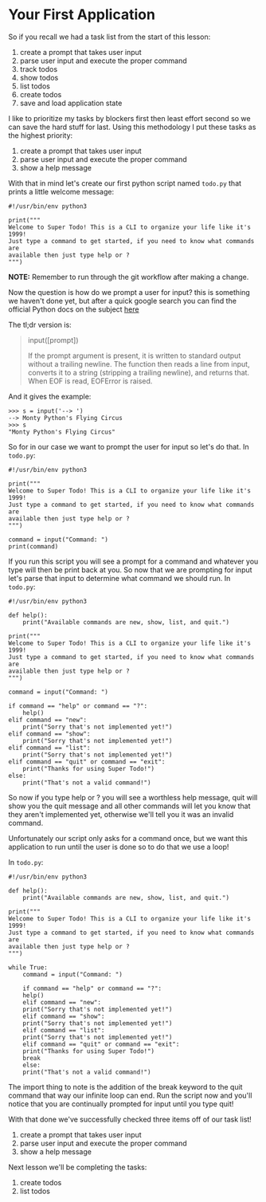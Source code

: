 # Your First Application

So if you recall we had a task list from the start of this lesson:

1.  create a prompt that takes user input
2.  parse user input and execute the proper command
3.  track todos
4.  show todos
5.  list todos
6.  create todos
7.  save and load application state

I like to prioritize my tasks by blockers first then least effort
second so we can save the hard stuff for last. Using this methodology
I put these tasks as the highest priority:

1.  create a prompt that takes user input
2.  parse user input and execute the proper command
3.  show a help message

With that in mind let's create our first python script named `todo.py`
that prints a little welcome message:

	#!/usr/bin/env python3

	print("""
	Welcome to Super Todo! This is a CLI to organize your life like it's 1999!
	Just type a command to get started, if you need to know what commands are
	available then just type help or ?
	""")

**NOTE:** Remember to run through the git workflow after making a change.

Now the question is how do we prompt a user for input? this is
something we haven't done yet, but after a quick google search you can
find the official Python docs on the subject [here](https://docs.python.org/3/library/functions.html#input)

The tl;dr version is:

> input([prompt])
>
> If the prompt argument is present, it is written to standard output
> without a trailing newline. The function then reads a line from input,
> converts it to a string (stripping a trailing newline), and returns
> that. When EOF is read, EOFError is raised.

And it gives the example:

	>>> s = input('--> ')
	--> Monty Python's Flying Circus
	>>> s
	"Monty Python's Flying Circus"

So for in our case we want to prompt the user for input so let's do
that. In `todo.py`:

	#!/usr/bin/env python3

	print("""
	Welcome to Super Todo! This is a CLI to organize your life like it's 1999!
	Just type a command to get started, if you need to know what commands are
	available then just type help or ?
	""")

	command = input("Command: ")
	print(command)

If you run this script you will see a prompt for a command and whatever
you type will then be print back at you. So now that we are prompting
for input let's parse that input to determine what command we should
run. In `todo.py`:

	#!/usr/bin/env python3

	def help():
		print("Available commands are new, show, list, and quit.")

	print("""
	Welcome to Super Todo! This is a CLI to organize your life like it's 1999!
	Just type a command to get started, if you need to know what commands are
	available then just type help or ?
	""")

	command = input("Command: ")

	if command == "help" or command == "?":
		help()
	elif command == "new":
		print("Sorry that's not implemented yet!")
	elif command == "show":
		print("Sorry that's not implemented yet!")
	elif command == "list":
		print("Sorry that's not implemented yet!")
	elif command == "quit" or command == "exit":
		print("Thanks for using Super Todo!")
	else:
		print("That's not a valid command!")

So now if you type help or ? you will see a worthless help message, quit
will show you the quit message and all other commands will let you know
that they aren't implemented yet, otherwise we'll tell you it was an
invalid command.

Unfortunately our script only asks for a command once, but we want this
application to run until the user is done so to do that we use a loop!

In `todo.py`:

	#!/usr/bin/env python3

	def help():
		print("Available commands are new, show, list, and quit.")

	print("""
	Welcome to Super Todo! This is a CLI to organize your life like it's 1999!
	Just type a command to get started, if you need to know what commands are
	available then just type help or ?
	""")

	while True:
		command = input("Command: ")

		if command == "help" or command == "?":
		help()
		elif command == "new":
		print("Sorry that's not implemented yet!")
		elif command == "show":
		print("Sorry that's not implemented yet!")
		elif command == "list":
		print("Sorry that's not implemented yet!")
		elif command == "quit" or command == "exit":
		print("Thanks for using Super Todo!")
		break
		else:
		print("That's not a valid command!")

The import thing to note is the addition of the break keyword to the
quit command that way our infinite loop can end. Run the script now and
you'll notice that you are continually prompted for input until you type
quit!

With that done we've successfully checked three items off of our task
list!

1.  create a prompt that takes user input
2.  parse user input and execute the proper command
3.  show a help message

Next lesson we'll be completing the tasks:

1.  create todos
2.  list todos
